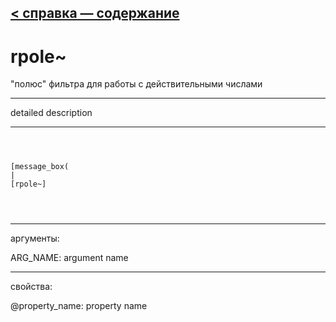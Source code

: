 [< справка — содержание](ceammc_lib.html)
---

# rpole~


&#34;полюс&#34; фильтра для работы с действительными числами

---

detailed description
<br>


---


```



[message_box(                                 
|
[rpole~]


            
```

---
аргументы:

ARG_NAME: argument name<br>

---
свойства:

@property_name: property name<br>

